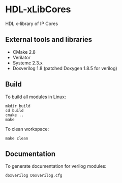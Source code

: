 HDL-xLibCores
=============

HDL x-library of IP Cores

External tools and libraries
----------------------------

* CMake 2.8
* Verilator
* Systemc 2.3.x
* Doxverilog 1.8 (patched Doxygen 1.8.5 for verilog)

Build
-----

To build all modules in Linux:

    mkdir build
    cd build
    cmake ..
    make

To clean workspace:

    make clean

Documentation
-------------

To generate documentation for verilog modules:

    doxverilog Doxverilog.cfg
